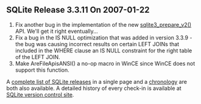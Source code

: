 ## SQLite Release 3\.3\.11 On 2007\-01\-22

1. Fix another bug in the implementation of the new
[sqlite3\_prepare\_v2()](../c3ref/prepare.html) API.
We'll get it right eventually...
2. Fix a bug in the IS NULL optimization that was added in version 3\.3\.9 \-
the bug was causing incorrect results on certain LEFT JOINs that included
in the WHERE clause an IS NULL constraint for the right table of the
LEFT JOIN.
3. Make AreFileApisANSI() a no\-op macro in WinCE since WinCE does not
support this function.



A [complete list of SQLite releases](../changes.html)
 in a single page and a [chronology](../chronology.html) are both also available.
 A detailed history of every
 check\-in is available at
 [SQLite version control site](https://www.sqlite.org/src/timeline).


